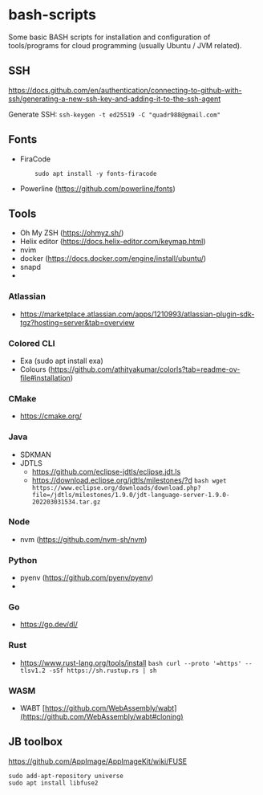 # bash-scripts

Some basic BASH scripts for installation and configuration of tools/programs for cloud programming (usually Ubuntu / JVM related).

## SSH
https://docs.github.com/en/authentication/connecting-to-github-with-ssh/generating-a-new-ssh-key-and-adding-it-to-the-ssh-agent

Generate SSH: ``` ssh-keygen -t ed25519 -C "quadr988@gmail.com" ```

## Fonts
- FiraCode
    ``` wget https://github.com/tonsky/FiraCode/releases/download/6.2/Fira_Code_v6.2.zip
        sudo apt install -y fonts-firacode
    ```
- Powerline (https://github.com/powerline/fonts) 

## Tools

- Oh My ZSH (https://ohmyz.sh/)
- Helix editor (https://docs.helix-editor.com/keymap.html)
- nvim
- docker (https://docs.docker.com/engine/install/ubuntu/)
- snapd
- 

### Atlassian
- https://marketplace.atlassian.com/apps/1210993/atlassian-plugin-sdk-tgz?hosting=server&tab=overview

### Colored CLI
- Exa (sudo apt install exa)
- Colours (https://github.com/athityakumar/colorls?tab=readme-ov-file#installation)

### CMake

- https://cmake.org/

### Java

- SDKMAN
- JDTLS
  - https://github.com/eclipse-jdtls/eclipse.jdt.ls
  - https://download.eclipse.org/jdtls/milestones/?d 
     ```bash wget https://www.eclipse.org/downloads/download.php?file=/jdtls/milestones/1.9.0/jdt-language-server-1.9.0-202203031534.tar.gz ```

### Node

- nvm (https://github.com/nvm-sh/nvm)

### Python
- pyenv (https://github.com/pyenv/pyenv)
- 

### Go

- https://go.dev/dl/

### Rust
- https://www.rust-lang.org/tools/install
```bash curl --proto '=https' --tlsv1.2 -sSf https://sh.rustup.rs | sh ```

### WASM

- WABT [https://github.com/WebAssembly/wabt](https://github.com/WebAssembly/wabt#cloning)


## JB toolbox

https://github.com/AppImage/AppImageKit/wiki/FUSE

```
sudo add-apt-repository universe
sudo apt install libfuse2
```
